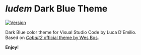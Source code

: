 # _ludem_ Dark Blue Theme

[![Version](https://vsmarketplacebadge.apphb.com/version/ludem.ludem-dark-blue.svg
)](https://marketplace.visualstudio.com/items?itemName=ludem.ludem-theme)  

Dark Blue color theme for Visual Studio Code by Luca D'Emilio.   
Based on [_Cobalt2_ official theme by Wes Bos](https://marketplace.visualstudio.com/items?itemName=wesbos.theme-cobalt2).

**Enjoy!**
